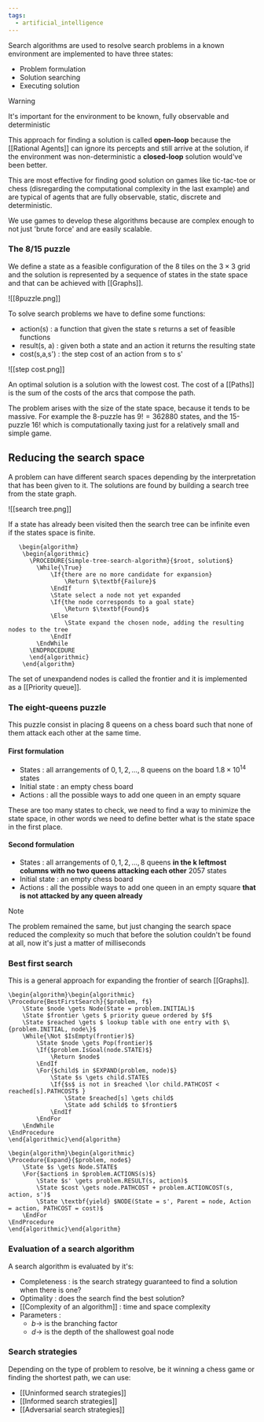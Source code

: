 ```yaml
---
tags:
  - artificial_intelligence
---
```

Search algorithms are used to resolve search problems in a known environment are implemented to have three states:
- Problem formulation
- Solution searching
- Executing solution

>[!warning]
>It's important for the environment to be known, fully observable and deterministic

This approach for finding a solution is called **open-loop** because the [[Rational Agents]] can ignore its percepts and still arrive at the solution, if the environment was non-deterministic a **closed-loop** solution would've been better.

This are most effective for finding good solution on games like tic-tac-toe or chess (disregarding the computational complexity in the last example) and are typical of agents that are fully observable, static, discrete and deterministic.

We use games to develop these algorithms because are complex enough to not just 'brute force' and are easily scalable.
### The 8/15 puzzle

We define a state as a feasible configuration of the 8 tiles on the $3\times 3$ grid and the solution is represented by a sequence of states in the state space and that can be achieved with [[Graphs]].

![[8puzzle.png]]

To solve search problems we have to define some functions:
- action(s) : a function that given the state s returns a set of feasible functions
- result(s, a) : given both a state and an action it returns the resulting state
- cost(s,a,s') : the step cost of an action from s to s'

![[step cost.png]]

An optimal solution is a solution with the lowest cost. The cost of a [[Paths]] is the sum of the costs of the arcs that compose the path.

The problem arises with the size of the state space, because it tends to be massive. For example the 8-puzzle has $9! = 362880$ states, and the 15-puzzle $16!$ which is computationally taxing just for a relatively small and simple game.
## Reducing the search space

A problem can have different search spaces depending by the interpretation that has been given to it.
The solutions are found by building a search tree from the state graph.

![[search tree.png]]

If a state has already been visited then the search tree can be infinite even if the states space is finite.
```pseudo
   \begin{algorithm}
    \begin{algorithmic}
      \PROCEDURE{Simple-tree-search-algorithm}{$root, solution$} 
	    \While{\True}
		    \If{there are no more candidate for expansion}
			    \Return $\textbf{Failure}$
			\EndIf
			\State select a node not yet expanded
			\If{the node corresponds to a goal state}
				\Return $\textbf{Found}$
			\Else
				\State expand the chosen node, adding the resulting nodes to the tree
			\EndIf
	    \EndWhile
      \ENDPROCEDURE
      \end{algorithmic}
    \end{algorithm}
```
The set of unexpandend nodes is called the frontier and it is implemented as a [[Priority queue]].
### The eight-queens puzzle

This puzzle consist in placing 8 queens on a chess board such that none of them attack each other at the same time.
#### First formulation
- States : all arrangements of $0,1,2,\dots,8$ queens on the board $1.8\times 10^{14}$ states
- Initial state : an empty chess board
- Actions : all the possible ways to add one queen in an empty square

These are too many states to check, we need to find a way to minimize the state space, in other words we need to define better what is the state space in the first place.
#### Second formulation
- States : all arrangements of $0,1,2,\dots,8$ queens **in the k leftmost columns with no two queens attacking each other** $2057$ states
- Initial state : an empty chess board
- Actions : all the possible ways to add one queen in an empty square **that is not attacked by any queen already**

>[!Note]
>The problem remained the same, but just changing the search space reduced the complexity so much that before the solution couldn't be found at all, now it's just a matter of milliseconds
>
### Best first search

This is a general approach for expanding the frontier of search [[Graphs]]. 

```pseudo
\begin{algorithm}\begin{algorithmic}
\Procedure{BestFirstSearch}{$problem, f$}
	\State $node \gets Node(State = problem.INITIAL)$
	\State $frontier \gets $ priority queue ordered by $f$
	\State $reached \gets $ lookup table with one entry with $\{problem.INITIAL, node\}$
	\While{\Not $IsEmpty(frontier)$}
		\State $node \gets Pop(frontier)$
		\If{$problem.IsGoal(node.STATE)$}
			\Return $node$
		\EndIf
		\For{$child$ in $EXPAND(problem, node)$}
			\State $s \gets child.STATE$
			\If{$s$ is not in $reached \lor child.PATHCOST < reached[s].PATHCOST$ }
				\State $reached[s] \gets child$
				\State add $child$ to $frontier$
			\EndIf
		\EndFor
	\EndWhile 
\EndProcedure
\end{algorithmic}\end{algorithm}
```

```pseudo
\begin{algorithm}\begin{algorithmic}
\Procedure{Expand}{$problem, node$}
	\State $s \gets Node.STATE$
	\For{$action$ in $problem.ACTIONS(s)$}
		\State $s' \gets problem.RESULT(s, action)$
		\State $cost \gets node.PATHCOST + problem.ACTIONCOST(s, action, s')$
		\State \textbf{yield} $NODE(State = s', Parent = node, Action = action, PATHCOST = cost)$
	\EndFor
\EndProcedure
\end{algorithmic}\end{algorithm}
```
### Evaluation of a search algorithm

A search algorithm is evaluated by it's:
- Completeness : is the search strategy guaranteed to find a solution when there is one?
- Optimality :  does the search find the best solution?
- [[Complexity of an algorithm]] : time and space complexity
- Parameters : 
	- $b \to$ is the branching factor
	- $d \to$ is the depth of the shallowest goal node
### Search strategies

Depending on the type of problem to resolve, be it winning a chess game or finding the shortest path, we can use:
- [[Uninformed search strategies]]
- [[Informed search strategies]]
- [[Adversarial search strategies]]